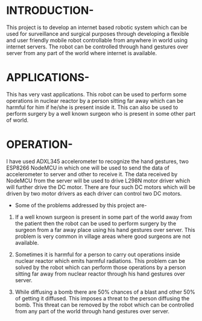 # INTRODUCTION-
This project is to develop an internet based robotic system which can be used
for surveillance and surgical purposes through developing a flexible and user
friendly mobile robot controllable from anywhere in world using internet servers.
The robot can be controlled through hand gestures over server
from any part of the world where internet is available. 


# APPLICATIONS-
This has very vast applications.
This robot can be used to perform some operations in nuclear reactor
by a person sitting far away which can be harmful for him if he/she is
present inside it. This can also be used to perform surgery by a
well known surgeon who is present in some other part of world.


# OPERATION-
I have used ADXL345 accelerometer
to recognize the hand gestures, two ESP8266 NodeMCU in
which one will be used to send the data of accelerometer to
server and other to receive it. The data received by NodeMCU
from the server will be used to drive L298N motor driver
which will further drive the DC motor. There are four such DC
motors which will be driven by two motor drivers as each driver
can control two DC motors. 




* Some of the problems addressed by this project are-

1. If a well known surgeon is present in some part of the world
away from the patient then the robot can be used to perform surgery
by the surgeon from a far away place using his hand gestures over server.
This problem is very common in village areas where good surgeons are not available.

2. Sometimes it is harmful for a person to carry out operations inside nuclear
reactor which emits harmful radiations. This problem can be solved by the robot
which can perform those operations by a person sitting far away from nuclear
reactor through his hand gestures over server. 

3. While diffusing a bomb there are 50% chances of a
blast and other 50% of getting it diffused. This imposes
a threat to the person diffusing the bomb.
This threat can be removed by the robot which
can be controlled from any part of the world through
hand gestures over server.

